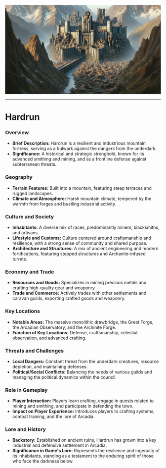 ![1702813278352](image/Overview/1702813278352.png)

---

# Hardrun

### Overview

- **Brief Description:** Hardrun is a resilient and industrious mountain fortress, serving as a bulwark against the dangers from the underdark.
- **Significance:** A historical and strategic stronghold, known for its advanced smithing and mining, and as a frontline defense against subterranean threats.

### Geography

- **Terrain Features:** Built into a mountain, featuring steep terraces and rugged landscapes.
- **Climate and Atmosphere:** Harsh mountain climate, tempered by the warmth from forges and bustling industrial activity.

### Culture and Society

- **Inhabitants:** A diverse mix of races, predominantly miners, blacksmiths, and artisans.
- **Lifestyle and Customs:** Culture centered around craftsmanship and resilience, with a strong sense of community and shared purpose.
- **Architecture and Structures:** A mix of ancient engineering and modern fortifications, featuring stepped structures and Archanite-infused turrets.

### Economy and Trade

- **Resources and Goods:** Specializes in mining precious metals and crafting high-quality gear and weaponry.
- **Trade and Commerce:** Actively trades with other settlements and caravan guilds, exporting crafted goods and weaponry.

### Key Locations

- **Notable Areas:** The massive monolithic drawbridge, the Great Forge, the Arcadian Observatory, and the Archinite Forge.
- **Function of Key Locations:** Defense, craftsmanship, celestial observation, and advanced crafting.

### Threats and Challenges

- **Local Dangers:** Constant threat from the underdark creatures, resource depletion, and maintaining defenses.
- **Political/Social Conflicts:** Balancing the needs of various guilds and managing the political dynamics within the council.

### Role in Gameplay

- **Player Interaction:** Players learn crafting, engage in quests related to mining and smithing, and participate in defending the town.
- **Impact on Player Experience:** Introduces players to crafting systems, combat training, and the lore of Arcadia.

### Lore and History

- **Backstory:** Established on ancient ruins, Hardrun has grown into a key industrial and defensive settlement in Arcadia.
- **Significance in Game's Lore:** Represents the resilience and ingenuity of its inhabitants, standing as a testament to the enduring spirit of those who face the darkness below.
